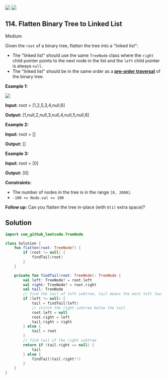 [![](https://img.shields.io/github/stars/javadev/LeetCode-in-Kotlin?label=Stars&style=flat-square)](https://github.com/javadev/LeetCode-in-Kotlin)
[![](https://img.shields.io/github/forks/javadev/LeetCode-in-Kotlin?label=Fork%20me%20on%20GitHub%20&style=flat-square)](https://github.com/javadev/LeetCode-in-Kotlin/fork)

## 114\. Flatten Binary Tree to Linked List

Medium

Given the `root` of a binary tree, flatten the tree into a "linked list":

*   The "linked list" should use the same `TreeNode` class where the `right` child pointer points to the next node in the list and the `left` child pointer is always `null`.
*   The "linked list" should be in the same order as a [**pre-order** **traversal**](https://en.wikipedia.org/wiki/Tree_traversal#Pre-order,_NLR) of the binary tree.

**Example 1:**

![](https://assets.leetcode.com/uploads/2021/01/14/flaten.jpg)

**Input:** root = [1,2,5,3,4,null,6]

**Output:** [1,null,2,null,3,null,4,null,5,null,6]

**Example 2:**

**Input:** root = []

**Output:** []

**Example 3:**

**Input:** root = [0]

**Output:** [0]

**Constraints:**

*   The number of nodes in the tree is in the range `[0, 2000]`.
*   `-100 <= Node.val <= 100`

**Follow up:** Can you flatten the tree in-place (with `O(1)` extra space)?

## Solution

```kotlin
import com_github_leetcode.TreeNode

class Solution {
    fun flatten(root: TreeNode?) {
        if (root != null) {
            findTail(root)
        }
    }

    private fun findTail(root: TreeNode): TreeNode {
        val left: TreeNode? = root.left
        val right: TreeNode? = root.right
        val tail: TreeNode
        // find the tail of left subtree, tail means the most left leaf
        if (left != null) {
            tail = findTail(left)
            // stitch the right subtree below the tail
            root.left = null
            root.right = left
            tail.right = right
        } else {
            tail = root
        }
        // find tail of the right subtree
        return if (tail.right == null) {
            tail
        } else {
            findTail(tail.right!!)
        }
    }
}
```